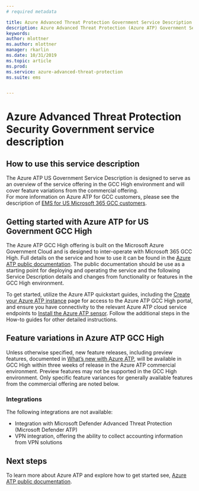 ```yaml
---
# required metadata

title: Azure Advanced Threat Protection Government Service Description 
description: Azure Advanced Threat Protection (Azure ATP) Government Service Description is designed to serve as an overview of our offering
keywords:
author: mlottner
ms.author: mlottner
manager: rkarlin
ms.date: 10/31/2019
ms.topic: article
ms.prod:
ms.service: azure-advanced-threat-protection
ms.suite: ems


---
```

# Azure Advanced Threat Protection Security Government service description

## How to use this service description 
The Azure ATP US Government Service Description is designed to serve as an overview of the service offering in the GCC High environment and will cover feature variations from the commercial offering.  
For more information on Azure ATP for GCC customers, please see the description of [EMS for US Microsoft 365 GCC customers](./ems-govt-service-description.md#ems-for-us-gcc-high-and-dod-customers).   

## Getting started with Azure ATP for US Government GCC High 
The Azure ATP GCC High offering is built on the Microsoft Azure Government Cloud and is designed to inter-operate with Microsoft 365 GCC High. Full details on the service and how to use it can be found in the [Azure ATP public documentation](/azure-advanced-threat-protection/). The public documentation should be use as a starting point for deploying and operating the service and the following Service Description details and changes from functionality or features in the GCC High environment.

To get started, utilize the Azure ATP quickstart guides, including the [Create your Azure ATP instance](/azure-advanced-threat-protection/install-atp-step1) page for access to the Azure ATP GCC High portal, and ensure you have connectivity to the relevant Azure ATP cloud service endpoints to [Install the Azure ATP sensor](/azure-advanced-threat-protection/install-atp-step4). Follow the additional steps in the How-to guides for other detailed instructions.  

## Feature variations in Azure ATP GCC High 
Unless otherwise specified, new feature releases, including preview features, documented in [What’s new with Azure ATP](/azure-advanced-threat-protection/atp-whats-new), will be available in GCC High within three weeks of release in the Azure ATP commercial environment. Preview features may not be supported in the GCC High environment. Only specific feature variances for generally available features from the commercial offering are noted below. 

### Integrations  
The following integrations are not available: 
- Integration with Microsoft Defender Advanced Threat Protection (Microsoft Defender ATP)  
- VPN integration, offering the ability to collect accounting information from VPN solutions

## Next steps
To learn more about Azure ATP and explore how to get started see, [Azure ATP public documentation](/azure-advanced-threat-protection/).